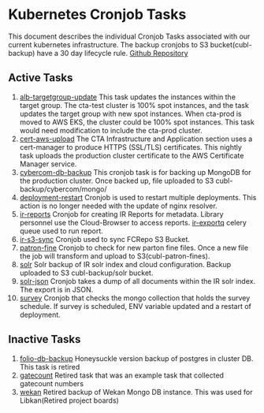 # Kubernetes Cronjob Tasks

This document describes the individual Cronjob Tasks associated with our current kubernetes infrastructure. The backup  cronjobs to S3 bucket(cubl-backup) have a 30 day lifecycle rule. [Github Repository](https://github.com/culibraries/k8s-cronjob-tasks)

## Active Tasks 

1. [alb-targetgroup-update](https://github.com/culibraries/k8s-cronjob-tasks/tree/main/alb-targetgroup-update)
    This task updates the instances within the target group. The cta-test cluster is 100% spot instances, and the task updates the target group with new spot instances. When cta-prod is moved to AWS EKS, the cluster could be 100% spot instances. This task would need modification to include the cta-prod cluster.
1. [cert-aws-upload](https://github.com/culibraries/k8s-cronjob-tasks/tree/main/cert-aws-upload)
    The CTA Infrastructure and Application section uses a cert-manager to produce HTTPS (SSL/TLS) certificates. This nightly task uploads the production cluster certificate to the AWS Certificate Manager service.
1. [cybercom-db-backup](https://github.com/culibraries/k8s-cronjob-tasks/tree/main/cybercom-db-backup)
    This cronjob task is for backing up MongoDB for the production cluster. Once backed up, file uploaded to S3 cubl-backup/cybercom/mongo/
1. [deployment-restart](https://github.com/culibraries/k8s-cronjob-tasks/tree/main/deployment-restart)
    Cronjob is used to restart multiple deployments. This action is no longer needed with the update of nginx resolver.
1. [ir-reports](https://github.com/culibraries/k8s-cronjob-tasks/tree/main/ir-reports)
    Cronjob for creating IR Reports for metadata. Library personnel use the Cloud-Browser to access reports.  [ir-exportq](https://github.com/culibraries/ir-exportq) celery queue used to run report.
1. [ir-s3-sync](https://github.com/culibraries/k8s-cronjob-tasks/tree/main/ir-s3-sync)
    Cronjob used to sync FCRepo S3 Bucket.
1. [patron-fine](https://github.com/culibraries/k8s-cronjob-tasks/tree/main/patron-fine)
    Cronjob to check for new parton fine files. Once a new file the job will transform and upload to S3(cubl-patron-fines). 
1. [solr](https://github.com/culibraries/k8s-cronjob-tasks/tree/main/solr)
    Solr backup of IR solr index and cloud configuration. Backup uploaded to S3 cubl-backup/solr bucket.
1. [solr-json](https://github.com/culibraries/k8s-cronjob-tasks/tree/main/solr-json)
    Cronjob takes a dump of all documents within the IR solr index. The export is in JSON.
1. [survey](https://github.com/culibraries/k8s-cronjob-tasks/tree/main/survey)
    Cronjob that checks the mongo collection that holds the survey schedule. If survey is scheduled, ENV variable updated and a restart of deployment.  

## Inactive Tasks

1. [folio-db-backup](https://github.com/culibraries/k8s-cronjob-tasks/tree/main/folio-db-backup)
    Honeysuckle version backup of postgres in cluster DB. This task is retired
1. [gatecount](https://github.com/culibraries/k8s-cronjob-tasks/tree/main/gatecount)
    Retired task that was an example task that collected gatecount numbers
1. [wekan](https://github.com/culibraries/k8s-cronjob-tasks/tree/main/wekan)
    Retired backup of Wekan Mongo DB instance. This was used for Libkan(Retired project boards)
